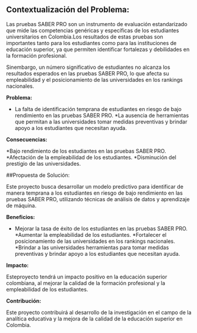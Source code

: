 
## Contextualización del Problema:

Las pruebas SABER PRO son un instrumento de evaluación estandarizado que mide las competencias genéricas y específicas de los estudiantes universitarios en Colombia.Los resultados de estas pruebas son importantes tanto para los estudiantes como para las instituciones de educación superior, ya que permiten identificar fortalezas y debilidades en la formación profesional.

Sinembargo, un número significativo de estudiantes no alcanza los resultados esperados en las pruebas SABER PRO, lo que afecta su empleabilidad y el posicionamiento de las universidades en los rankings nacionales.

**Problema:**

* La falta de identificación temprana de estudiantes en riesgo de bajo rendimiento en las pruebas SABER PRO.
*La ausencia de herramientas que permitan a las universidades tomar medidas preventivas y brindar apoyo a los estudiantes que necesitan ayuda.

**Consecuencias:**

*Bajo rendimiento de los estudiantes en las pruebas SABER PRO.
*Afectación de la empleabilidad de los estudiantes.
*Disminución del prestigio de las universidades.

##Propuesta de Solución:

Este proyecto busca desarrollar un modelo predictivo para identificar de manera temprana a los estudiantes en riesgo de bajo rendimiento en las pruebas SABER PRO, utilizando técnicas de análisis de datos y aprendizaje de máquina.

**Beneficios:**

* Mejorar la tasa de éxito de los estudiantes en las pruebas SABER PRO.
*Aumentar la empleabilidad de los estudiantes.
*Fortalecer el posicionamiento de las universidades en los rankings nacionales.
*Brindar a las universidades herramientas para tomar medidas preventivas y brindar apoyo a los estudiantes que necesitan ayuda.

**Impacto:**

Esteproyecto tendrá un impacto positivo en la educación superior colombiana, al mejorar la calidad de la formación profesional y la empleabilidad de los estudiantes.

**Contribución:**

Este proyecto contribuirá al desarrollo de la investigación en el campo de la analítica educativa y la mejora de la calidad de la educación superior en Colombia.








